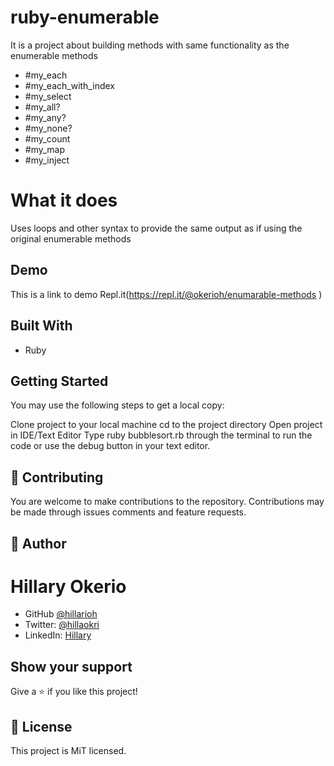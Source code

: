 # ruby-enumerable

It is a project about building methods with same functionality as the enumerable methods

- #my_each
- #my_each_with_index
- #my_select
- #my_all?
- #my_any?
- #my_none?
- #my_count
- #my_map
- #my_inject

# What it does

Uses loops and other syntax to provide the same output as if using the original enumerable methods

## Demo

This is a link to demo
Repl.it(https://repl.it/@okerioh/enumarable-methods )

## Built With

- Ruby

## Getting Started

You may use the following steps to get a local copy:

Clone project to your local machine
cd to the project directory
Open project in IDE/Text Editor
Type ruby bubblesort.rb through the terminal to run the code or use the debug button in your text editor.

## 🤝 Contributing

You are welcome to make contributions to the repository. Contributions may be made through issues comments and feature requests.

## 👤 Author

# Hillary Okerio

- GitHub [@hillarioh](https://github.com/hillarioh/)
- Twitter: [@hillaokri](https://twitter.com/hillaokri)
- LinkedIn: [Hillary](https://www.linkedin.com/in/hillaryokerio/)

## Show your support

Give a ⭐️ if you like this project!

## 📝 License

This project is MiT licensed.
